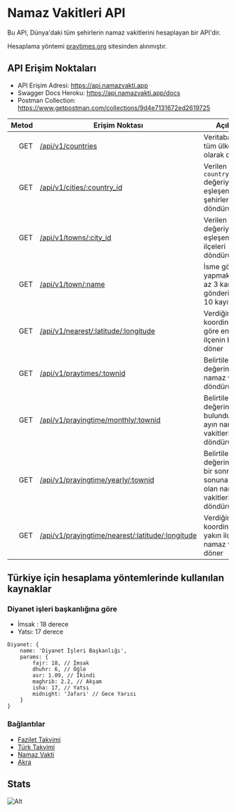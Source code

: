 # Namaz Vakitleri API

Bu API, Dünya'daki tüm şehirlerin namaz vakitlerini hesaplayan bir API'dir.

Hesaplama yöntemi [praytimes.org](http://praytimes.org/) sitesinden alınmıştır.

## API Erişim Noktaları

- API Erişim Adresi: https://api.namazvakti.app
- Swagger Docs Heroku: https://api.namazvakti.app/docs
- Postman Collection:
  https://www.getpostman.com/collections/9d4e7131672ed2619725

| Metod | Erişim Noktası                                                                                                                  | Açıklama                                                                                         |
| ----: | ------------------------------------------------------------------------------------------------------------------------------- | ------------------------------------------------------------------------------------------------ |
|   GET | [/api/v1/countries](https://api.namazvakti.app/api/v1/countries)                                                                | Veritabanındaki tüm ülkeleri dizi olarak döndürür.                                               |
|   GET | [/api/v1/cities/:country_id](https://api.namazvakti.app/api/v1/cities/225)                                                      | Verilen `country_id` değeriyle eşleşen tüm şehirleri döndürür.                                   |
|   GET | [/api/v1/towns/:city_id](https://api.namazvakti.app/api/v1/towns/2170)                                                          | Verilen `city_id` değeriyle eşleşen tüm ilçeleri döndürür.                                       |
|   GET | [/api/v1/town/:name](https://api.namazvakti.app/api/v1/town/İzm)                                                                | İsme göre arama yapmak için en az 3 karakter gönderilmelisiniz 10 kayıt döner                    |
|   GET | [/api/v1/nearest/:latitude/:longitude](https://api.namazvakti.app/api/v1/nearest/41.0247135/29.1039466)                         | Verdiğiniz koordinatlara göre en yakın ilçenin bilgilerini döner                                 |
|   GET | [/api/v1/praytimes/:townid](https://api.namazvakti.app/api/v1/praytimes/108812)                                                 | Belirtilen `townid` değerine göre namaz vakitlerini döndürür                                     |
|   GET | [/api/v1/prayingtime/monthly/:townid](https://api.namazvakti.app/api/v1/prayingtime/monthly/108812)                             | Belirtilen `townid` değerine göre bulunduğumuz ayın namaz vakitlerini döndürür                   |
|   GET | [/api/v1/prayingtime/yearly/:townid](https://api.namazvakti.app/api/v1/prayingtime/yearly/108812)                               | Belirtilen `townid` değerine göre bir sonraki yılın sonuna kadar olan namaz vakitlerini döndürür |
|   GET | [/api/v1/prayingtime/nearest/:latitude/:longitude](https://api.namazvakti.app/api/v1/prayingtime/nearest/41.0247135/29.1039466) | Verdiğiniz koordinatlara en yakın ilçenin namaz vakitlerini döner                                |

## Türkiye için hesaplama yöntemlerinde kullanılan kaynaklar

### Diyanet işleri başkanlığına göre

- İmsak : 18 derece
- Yatsı: 17 derece

```
Diyanet: {
    name: 'Diyanet İşleri Başkanlığı',
    params: {
        fajr: 18, // İmsak
        dhuhr: 6, // Öğle
        asr: 1.09, // İkindi
        maghrib: 2.2, // Akşam
        isha: 17, // Yatsı
        midnight: 'Jafari' // Gece Yarısı
    }
}
```

### Bağlantılar

- [Fazilet Takvimi](https://fazilettakvimi.com/sual-ve-cevaplar/14/)
- [Türk Takvimi](https://www.turktakvim.com/index.php?link=html/muhim_tenbih.html)
- [Namaz Vakti](https://www.namazvakti.com/tr.1.pdf)
- [Akra](https://akra.media/Araclar/NamazVakti)

## Stats

![Alt](https://repobeats.axiom.co/api/embed/ea86e58d4d95508a71d5d33a07a6c635ce1fce80.svg "Repobeats analytics image")
